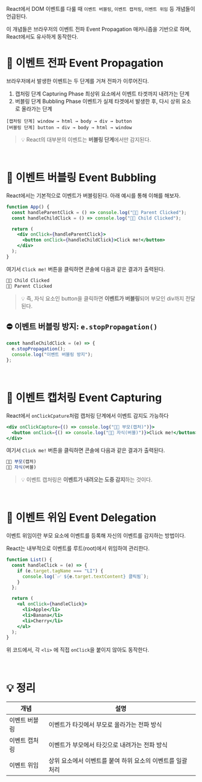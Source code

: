 React에서 DOM 이벤트를 다룰 때 `이벤트 버블링`, `이벤트 캡처링`, `이벤트 위임` 등 개념들이 언급된다.

이 개념들은 브라우저의 이벤트 전파 Event Propagation 매커니즘을 기반으로 하며, React에서도 유사하게 동작한다.

# 📌 이벤트 전파 Event Propagation

브라우저에서 발생한 이벤트는 두 단계를 거쳐 전파가 이루어진다.

1. 캡처링 단계 Capturing Phase
   최상위 요소에서 이벤트 타겟까지 내려가는 단계
2. 버블링 단계 Bubbling Phase
   이벤트가 실제 타겟에서 발생한 후, 다시 상위 요소로 올라가는 단계

```console
[캡처링 단계] window → html → body → div → button
[버블링 단계] button → div → body → html → window
```

> 💡 React의 대부분의 이벤트는 **버블링 단계**에서만 감지된다.

<br>

# 📌 이벤트 버블링 Event Bubbling

React에서는 기본적으로 이벤트가 버블링된다. 아래 예시를 통해 이해를 해보자.

```jsx
function App() {
  const handleParentClick = () => console.log("👵🏻 Parent Clicked");
  const handleChildClick = () => console.log("👶🏻 Child Clicked");

  return (
    <div onClick={handleParentClick}>
      <button onClick={handleChildClick}>Click me!</button>
    </div>
  );
}
```

여기서 `Click me!` 버튼을 클릭하면 콘솔에 다음과 같은 결과가 출력된다.

```jsx
👶🏻 Child Clicked
👵🏻 Parent Clicked
```

> 💡 즉, 자식 요소인 button을 클릭하면 **이벤트가 버블링**되어 부모인 div까지 전달된다.

## ⛔️ 이벤트 버블링 방지: `e.stopPropagation()`

```jsx
const handleChildClick = (e) => {
  e.stopPropagation();
  console.log("이벤트 버블링 방지");
};
```

<br>

# 📌 이벤트 캡처링 Event Capturing

React에서 `onClickCpature`처럼 캡처링 단계에서 이벤트 감지도 가능하다

```jsx
<div onClickCapture={() => console.log("👵🏻 부모(캡처)")}>
  <button onClick={() => console.log("👶🏻 자식(버블)")}>Click me!</button>
</div>
```

여기서 `Click me!` 버튼을 클릭하면 콘솔에 다음과 같은 결과가 출력된다.

```jsx
👵🏻 부모(캡처)
👶🏻 자식(버블)
```

> 💡 이벤트 캡처링은 **이벤트가 내려오는 도중 감지**하는 것이다.

<br>

# 📌 이벤트 위임 Event Delegation

이벤트 위임이란 부모 요소에 이벤트를 등록해 자신의 이벤트를 감지하는 방법이다.

React는 내부적으로 이벤트를 루트(root)에서 위임하여 관리한다.

```jsx
function List() {
  const handleClick = (e) => {
    if (e.target.tagName === "LI") {
      console.log(`✅ ${e.target.textContent} 클릭됨`);
    }
  };

  return (
    <ul onClick={handleClick}>
      <li>Apple</li>
      <li>Banana</li>
      <li>Cherry</li>
    </ul>
  );
}
```

위 코드에서, 각 `<li>` 에 직접 `onClick`을 붙이지 않아도 동작한다.

<br>

# 💡 정리

| 개념          | 설명                                                       |
| ------------- | ---------------------------------------------------------- |
| 이벤트 버블링 | 이벤트가 타깃에서 부모로 올라가는 전파 방식                |
| 이벤트 캡처링 | 이벤트가 부모에서 타깃으로 내려가는 전파 방식              |
| 이벤트 위임   | 상위 요소에서 이벤트를 붙여 하위 요소의 이벤트를 일괄 처리 |
